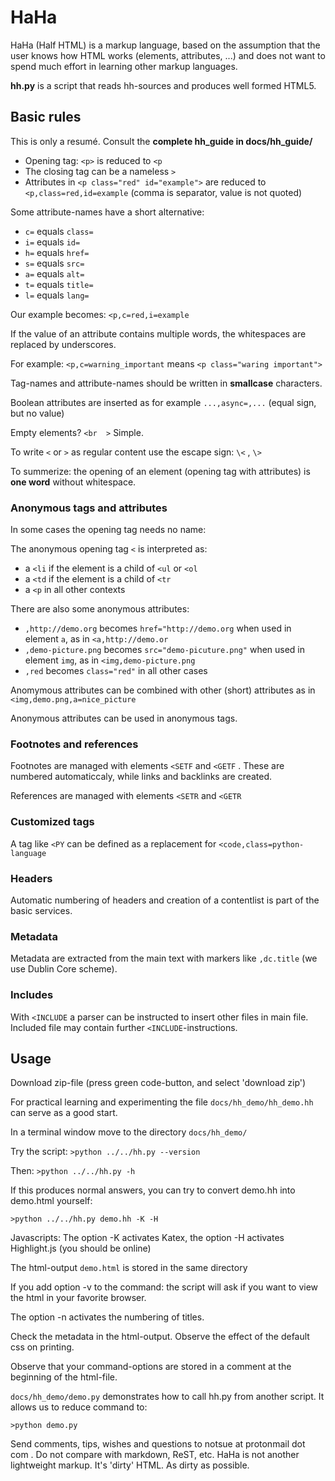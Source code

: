 # HaHa

HaHa (Half HTML) is a markup language, based on the assumption that the user 
knows how HTML works (elements, attributes, ...) and does not want to spend much 
effort in learning other markup languages. 

**hh.py** is a script that reads hh-sources and produces well formed HTML5.

## Basic rules 

This is only a resumé. Consult the **complete hh_guide in docs/hh_guide/**

- Opening tag: `<p>` is reduced to `<p`
- The closing tag can be a nameless `>`     
- Attributes in `<p class="red" id="example">` are reduced to `<p,class=red,id=example` 
(comma is separator, value is not quoted)

Some attribute-names have a short alternative: 

- `c=` equals `class=`
- `i=` equals `id=` 
- `h=` equals `href=` 
- `s=` equals `src=` 
- `a=` equals `alt=` 
- `t=` equals `title=` 
- `l=` equals `lang=` 

Our example becomes: `<p,c=red,i=example`

If the value of an attribute contains multiple words, the whitespaces are 
replaced by underscores.
 
For example: `<p,c=warning_important` means `<p class="waring important">` 

Tag-names and attribute-names should be written in **smallcase** characters.

Boolean attributes are inserted as for example `...,async=,...` (equal sign, but no value)

Empty elements? `<br  >` Simple.

To write `<` or `>` as regular content use the escape sign: `\<` , `\>`   

    
To summerize: the opening of an element (opening tag with attributes) is **one word** without whitespace.
  
### Anonymous tags and attributes

In some cases the opening tag needs no name:

The anonymous opening tag `<` is interpreted as: 

- a `<li` if the element is a child of `<ul` or `<ol` 
- a `<td` if the element is a child of `<tr` 
- a `<p` in all other contexts 

There are also some anonymous attributes: 


- `,http://demo.org` becomes `href="http://demo.org` when used in element `a`, as in `<a,http://demo.or`  
- `,demo-picture.png` becomes `src="demo-picuture.png"` when used in element `img`, as in `<img,demo-picture.png`  
- `,red` becomes `class="red"` in all other cases


Anomymous attributes can be combined with other (short) attributes as in `<img,demo.png,a=nice_picture` 

Anonymous attributes can be used in anonymous tags.

### Footnotes and references

Footnotes are managed with elements `<SETF` and `<GETF` . These are numbered 
automaticcaly, while links and backlinks are created.

References are managed with elements `<SETR` and `<GETR`

### Customized tags

A tag like `<PY` can be defined as a replacement for `<code,class=python-language`

### Headers

Automatic numbering of headers and creation of a contentlist is part of the
basic services.

### Metadata

Metadata are extracted from the main text with markers like `,dc.title` (we use
Dublin Core scheme). 

### Includes

With `<INCLUDE` a parser can be instructed to insert other files in main
file. Included file may contain further `<INCLUDE`-instructions.

## Usage

Download zip-file (press green code-button, and select 'download zip')

For practical learning and experimenting the file `docs/hh_demo/hh_demo.hh` can serve as a good start.

In a terminal window move to the directory `docs/hh_demo/`

Try the script: `>python ../../hh.py --version`

Then: `>python ../../hh.py -h`

If this produces normal answers, you can try to convert demo.hh into demo.html yourself:

`>python ../../hh.py demo.hh -K -H`

Javascripts: The option -K activates Katex, the option -H activates Highlight.js (you should be online)

The html-output `demo.html` is stored in the same directory

If you add option -v to the command: the script will ask if you want to view the html in your favorite browser.

The option -n activates the numbering of titles.

Check the metadata in the html-output. Observe the effect of the default css on printing.

Observe that your command-options are stored in a comment at the beginning of the html-file.

`docs/hh_demo/demo.py` demonstrates how to call hh.py from another script. It allows us to reduce command to:

`>python demo.py`

Send comments, tips, wishes and questions to notsue at protonmail dot com . Do not compare with markdown, ReST, etc. HaHa is not another lightweight markup. It's 'dirty' HTML. As dirty as possible.
